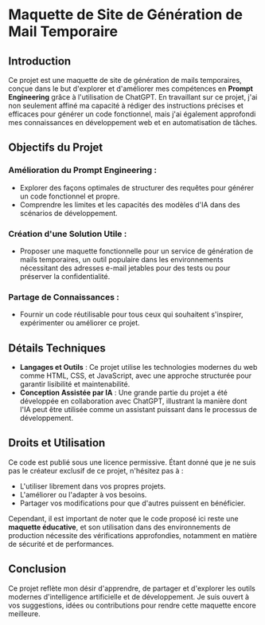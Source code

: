 # Maquette de Site de Génération de Mail Temporaire

## Introduction

Ce projet est une maquette de site de génération de mails temporaires, conçue dans le but d'explorer et d'améliorer mes compétences en **Prompt Engineering** grâce à l'utilisation de ChatGPT. En travaillant sur ce projet, j'ai non seulement affiné ma capacité à rédiger des instructions précises et efficaces pour générer un code fonctionnel, mais j'ai également approfondi mes connaissances en développement web et en automatisation de tâches.

## Objectifs du Projet

### Amélioration du Prompt Engineering :
- Explorer des façons optimales de structurer des requêtes pour générer un code fonctionnel et propre.
- Comprendre les limites et les capacités des modèles d'IA dans des scénarios de développement.

### Création d'une Solution Utile :
- Proposer une maquette fonctionnelle pour un service de génération de mails temporaires, un outil populaire dans les environnements nécessitant des adresses e-mail jetables pour des tests ou pour préserver la confidentialité.

### Partage de Connaissances :
- Fournir un code réutilisable pour tous ceux qui souhaitent s'inspirer, expérimenter ou améliorer ce projet.

## Détails Techniques

- **Langages et Outils** : Ce projet utilise les technologies modernes du web comme HTML, CSS, et JavaScript, avec une approche structurée pour garantir lisibilité et maintenabilité.
- **Conception Assistée par IA** : Une grande partie du projet a été développée en collaboration avec ChatGPT, illustrant la manière dont l'IA peut être utilisée comme un assistant puissant dans le processus de développement.

## Droits et Utilisation

Ce code est publié sous une licence permissive. Étant donné que je ne suis pas le créateur exclusif de ce projet, n'hésitez pas à :
- L'utiliser librement dans vos propres projets.
- L'améliorer ou l'adapter à vos besoins.
- Partager vos modifications pour que d'autres puissent en bénéficier.

Cependant, il est important de noter que le code proposé ici reste une **maquette éducative**, et son utilisation dans des environnements de production nécessite des vérifications approfondies, notamment en matière de sécurité et de performances.

## Conclusion

Ce projet reflète mon désir d'apprendre, de partager et d'explorer les outils modernes d'intelligence artificielle et de développement. Je suis ouvert à vos suggestions, idées ou contributions pour rendre cette maquette encore meilleure.
